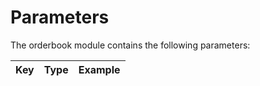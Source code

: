 <!--
order: 7
-->

# Parameters

The orderbook module contains the following parameters:

| Key                 | Type         | Example                    |
| ------------------- | ------------ | -------------------------- |

